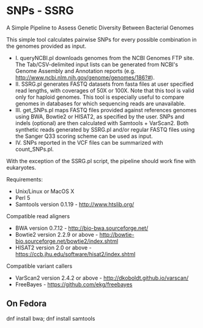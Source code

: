 # SNPs - SSRG
A Simple Pipeline to Assess Genetic Diversity Between Bacterial Genomes

This simple tool calculates pairwise SNPs for every possible combination in the genomes provided as input.

- I. queryNCBI.pl downloads genomes from the NCBI Genomes FTP site. The Tab/CSV-delimited input lists can be generated from NCBI's Genome Assembly and Annotation reports (e.g. http://www.ncbi.nlm.nih.gov/genome/genomes/186?#).
-	II. SSRG.pl generates FASTQ datasets from fasta files at user specified read lengths, with coverages of 50X or 100X. Note that this tool is valid only for haploid genomes. This tool is especially useful to compare genomes in databases for which sequencing reads are unavailable.
-	III. get_SNPs.pl maps FASTQ files provided against references genomes using BWA, Bowtie2 or HISAT2, as specified by the user. SNPs and indels (optional) are then calculated with Samtools + VarScan2. Both synthetic reads generated by SSRG.pl and/or regular FASTQ files using the Sanger Q33 scoring scheme can be used as input.
-	IV. SNPs reported in the VCF files can be summarized with count_SNPs.pl.

With the exception of the SSRG.pl script, the pipeline should work fine with eukaryotes.

Requirements:
- Unix/Linux or MacOS X
- Perl 5
- Samtools version 0.1.19 - http://www.htslib.org/

Compatible read aligners
- BWA version 0.7.12 - http://bio-bwa.sourceforge.net/
- Bowtie2 version 2.2.9 or above - http://bowtie-bio.sourceforge.net/bowtie2/index.shtml
- HISAT2 version 2.0 or above - https://ccb.jhu.edu/software/hisat2/index.shtml

Compatible variant callers
- VarScan2 version 2.4.2 or above - http://dkoboldt.github.io/varscan/
- FreeBayes - https://github.com/ekg/freebayes

## On Fedora
dnf install bwa; dnf install samtools
